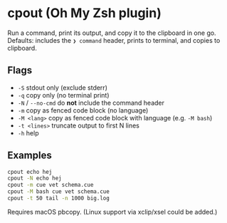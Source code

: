 # cpout (Oh My Zsh plugin)

Run a command, print its output, and copy it to the clipboard in one go.  
Defaults: includes the `❯ command` header, prints to terminal, and copies to clipboard.

## Flags
- `-S` stdout only (exclude stderr)
- `-q` copy only (no terminal print)
- `-N` / `--no-cmd` do **not** include the command header
- `-m` copy as fenced code block (no language)
- `-M <lang>` copy as fenced code block with language (e.g. `-M bash`)
- `-t <lines>` truncate output to first N lines
- `-h` help

## Examples
```sh
cpout echo hej
cpout -N echo hej
cpout -m cue vet schema.cue
cpout -M bash cue vet schema.cue
cpout -t 50 tail -n 1000 big.log
```

Requires macOS pbcopy. (Linux support via xclip/xsel could be added.)
